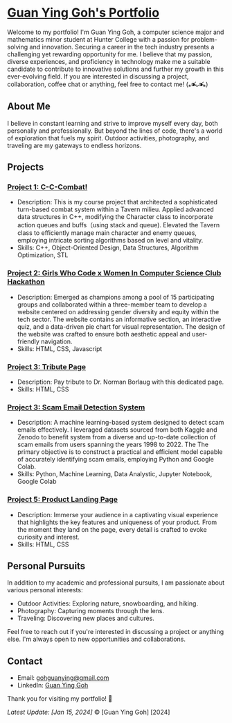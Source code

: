 # [Guan Ying Goh's Portfolio](https://48fd13ef-91bb-4c7d-8a88-e5cee727ee72-00-1bpoh08idrdak.global.replit.dev/)

Welcome to my portfolio! I'm Guan Ying Goh, a computer science major and mathematics minor student at Hunter College with a passion for problem-solving and innovation. Securing a career in the tech industry presents a challenging yet rewarding opportunity for me. I believe that my passion, diverse experiences, and proficiency in technology make me a suitable candidate to contribute to innovative solutions and further my growth in this ever-evolving field. If you are interested in discussing a project, collaboration, coffee chat or anything, feel free to contact me! (⁎⁍̴̛ᴗ⁍̴̛⁎) 

## About Me

I believe in constant learning and strive to improve myself every day, both personally and professionally. But beyond the lines of code, there's a world of exploration that fuels my spirit. Outdoor activities, photography, and traveling are my gateways to endless horizons.


## Projects

### [Project 1: C-C-Combat!](https://github.com/ying2212/CSCI235-Project)

- Description: This is my course project that architected a sophisticated turn-based combat system within a Tavern milieu. Applied advanced data structures in C++, modifying the Character class to incorporate action queues and buffs（using stack and queue). Elevated the Tavern class to efficiently manage main character and enemy queues, employing intricate sorting algorithms based on level and vitality.
- Skills: C++, Object-Oriented Design, Data Structures, Algorithm Optimization, STL

### [Project 2: Girls Who Code x Women In Computer Science Club Hackathon](https://c342f843-2d3a-468a-9ead-29e01e60c020-00-71vxoe5kd0mn.global.replit.dev/)

- Description: Emerged as champions among a pool of 15 participating groups and collaborated within a three-member team to develop a website centered on addressing gender diversity and equity within the tech sector. The website contains an informative section, an interactive quiz, and a data-driven pie chart for visual representation. The design of the website was crafted to ensure both aesthetic appeal and user-friendly navigation.
- Skills: HTML, CSS, Javascript

### [Project 3: Tribute Page](https://0483659b-bd86-4565-ba13-e4e53b257907-00-15df2pznkwc2g.global.replit.dev/)

- Description: Pay tribute to Dr. Norman Borlaug  with this dedicated page.
- Skills: HTML, CSS

### [Project 3: Scam Email Detection System](https://github.com/ying2212/ScamEmailDetectionSystem-MachineLearning)

- Description: A machine learning-based system designed to detect scam emails effectively. I leveraged datasets sourced from both Kaggle and Zenodo to benefit system from a diverse and up-to-date collection of scam emails from users spanning the years 1998 to 2022. The The primary objective is to construct a practical and efficient model capable of accurately identifying scam emails, employing Python and Google Colab.
- Skills: Python, Machine Learning, Data Analystic, Jupyter Notebook, Google Colab

### [Project 5: Product Landing Page](https://5b044897-edc4-4701-a5e8-d2c33109ad69-00-3qofjipnsfjk2.global.replit.dev/)

- Description: Immerse your audience in a captivating visual experience that highlights the key features and uniqueness of your product. From the moment they land on the page, every detail is crafted to evoke curiosity and interest.
- Skills: HTML, CSS


## Personal Pursuits

In addition to my academic and professional pursuits, I am passionate about various personal interests:

- Outdoor Activities: Exploring nature, snowboarding, and hiking.
- Photography: Capturing moments through the lens.
- Traveling: Discovering new places and cultures.

Feel free to reach out if you're interested in discussing a project or anything else. I'm always open to new opportunities and collaborations.

## Contact

- Email: [gohguanying@gmail.com](mailto:your.email@example.com)
- LinkedIn: [Guan Ying Goh](https://www.linkedin.com/in/guan-ying-g-723644237/)

Thank you for visiting my portfolio! 🚀

*Latest Update: [Jan 15, 2024]*
© [Guan Ying Goh] [2024]
